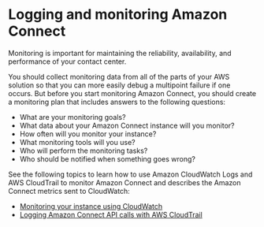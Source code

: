 # Logging and monitoring Amazon Connect<a name="logging-and-monitoring"></a>

Monitoring is important for maintaining the reliability, availability, and performance of your contact center\. 

You should collect monitoring data from all of the parts of your AWS solution so that you can more easily debug a multipoint failure if one occurs\. But before you start monitoring Amazon Connect, you should create a monitoring plan that includes answers to the following questions:
+ What are your monitoring goals?
+ What data about your Amazon Connect instance will you monitor?
+ How often will you monitor your instance?
+ What monitoring tools will you use?
+ Who will perform the monitoring tasks?
+ Who should be notified when something goes wrong?

See the following topics to learn how to use Amazon CloudWatch Logs and AWS CloudTrail to monitor Amazon Connect and describes the Amazon Connect metrics sent to CloudWatch:
+ [Monitoring your instance using CloudWatch](monitoring-cloudwatch.md)
+ [Logging Amazon Connect API calls with AWS CloudTrail](logging-using-cloudtrail.md)